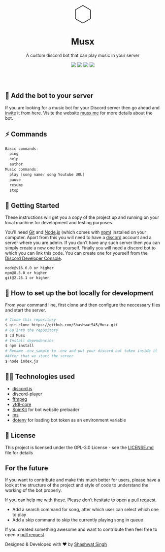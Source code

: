 <p align="center"><a href="https://github.com/Shashwat545/Musx#Shashwat545"><img src="https://github.com/Shashwat545/Musx/blob/master/Readme_assets/shapeShifterGrayAlphaBackground.gif" alt="Gray shape shifter" height="60"/></a></p>
<h1 align="center">Musx</h1>

<p align="center">A custom discord bot that can play music in your server</p>
<p align="center">
  <a href="https://github.com/Shashwat545/Musx#Shashwat545"><img src="https://img.shields.io/github/issues/Shashwat545/Musx?style=for-the-badge"></a>
  <a href="https://github.com/Shashwat545/Musx#Shashwat545"><img src="https://img.shields.io/github/repo-size/Shashwat545/Musx?style=for-the-badge"></a>
  <a href="https://github.com/Shashwat545/Musx#Shashwat545"><img src="https://img.shields.io/npm/v/node?style=for-the-badge"></a>
  <a href="https://github.com/Shashwat545/Musx#Shashwat545"><img src="https://img.shields.io/github/last-commit/Shashwat545/Musx?style=for-the-badge"></a>
</p><br/><br/>

## :dart: Add the bot to your server

If you are looking for a music bot for your Discord server then go ahead and [invite](https://discord.com/api/oauth2/authorize?client_id=952649023230197792&permissions=3155968&scope=bot) it from here. Visite the website [musx.me](https://musx.me) for more details about the bot.

## :zap: Commands
```powershell
Basic commands:
  ping
  help
  author
Music commands:
  play [song name/ song Youtube URL]
  pause
  resume
  stop
```

## :rocket: Getting Started

These instructions will get you a copy of the project up and running on your local machine for development and testing purposes.

You'll need [Git](https://git-scm.com/) and [Node.js](https://nodejs.org/en/download/) (which comes with [npm](https://www.npmjs.com/)) installed on your computer. Apart from this you will need to have a [discord](https://discord.com/) account and a server where you are admin. If you don't have any such server then you can simply create a new one for yourself. Finally you will need a discord bot to which you can link this code. You can create one for yourself from the [Discord Developer Console](https://discord.com/developers/applications).

```
node@v16.6.0 or higher
npm@8.5.0 or higher
git@2.25.1 or higher
```

## :wrench: How to set up the bot locally for development

From your command line, first clone and then configure the neccessary files and start the server.

```bash
# Clone this repository
$ git clone https://github.com/Shashwat545/Musx.git
# Go into the repository
$ cd Musx
# Install dependencies
$ npm install
# Rename .env_sample to .env and put your discord bot token inside it
#After that we start the server
$ node index.js
```

## :technologist: Technologies used

- [discord.js](https://discord.js.org/)
- [discord-player](https://www.npmjs.com/package/discord-player)
- [ffmpeg](https://ffmpeg.org/)
- [ytdl-core](https://www.npmjs.com/package/ytdl-core)
- [SpinKit](https://github.com/tobiasahlin/SpinKit) for bot website preloader
- [ms](https://www.npmjs.com/package/ms)
- [dotenv](https://www.npmjs.com/package/dotenv) for loading bot token as an environment variable

## :page_facing_up: License

This project is licensed under the GPL-3.0 License - see the [LICENSE.md](https://github.com/Shashwat545/Musx/blob/master/LICENSE) file for details

## For the future

If you want to contribute and make this much better for users, please have a look at the structure of the project and style of code to understand the working of the bot properly.

If you can help me with these. Please don't hesitate to open a [pull request](https://github.com/Shashwat545/Musx/pulls).
- Add a search command for song, after which user can select which one to play
- Add a skip command to skip the currently playing song in queue

If you created something awesome and want to contribute then feel free to open a [pull request](https://github.com/Shashwat545/Musx/pulls).

Designed & Developed with ❤️ by [Shashwat Singh](https://github.com/Shashwat545)
